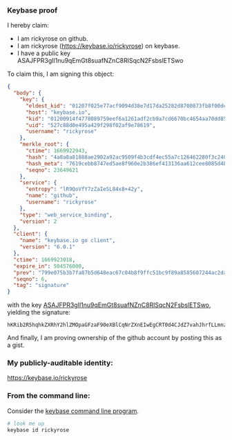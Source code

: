 ### Keybase proof

I hereby claim:

  * I am rickyrose on github.
  * I am rickyrose (https://keybase.io/rickyrose) on keybase.
  * I have a public key ASAJFPR3gIl1nu9qEmGt8suafNZnC8RlSqcN2FsbslETSwo

To claim this, I am signing this object:

```json
{
  "body": {
    "key": {
      "eldest_kid": "01207f025e77acf9094d38e7d17da25282d8700873fb8f00dec6a243dc28edefac730a",
      "host": "keybase.io",
      "kid": "01200914f4778089759eef6a1261adf2cb9a7cd6670bc4654aa70dd85b1bb251134b0a",
      "uid": "527c88d0e495a429f298f02af9e78619",
      "username": "rickyrose"
    },
    "merkle_root": {
      "ctime": 1669922943,
      "hash": "4a8a8a81888ae2902a92ac9509f4b3cdf4ec55a7c126462280f3c2403c6dc83f5c4b0a4fce0127f5a764eb65e88e7b5b6318e3d87d561a0155cff94f3fe37b64",
      "hash_meta": "7619cebb8747ed5ae8f960e2b386ef413136aa612cee8085d4b12d24d7750294",
      "seqno": 23649621
    },
    "service": {
      "entropy": "lR9QoVfY7zZaIeSL84x8+42y",
      "name": "github",
      "username": "rickyrose"
    },
    "type": "web_service_binding",
    "version": 2
  },
  "client": {
    "name": "keybase.io go client",
    "version": "6.0.1"
  },
  "ctime": 1669923018,
  "expire_in": 504576000,
  "prev": "799e075b3b7fa87b5d648eac67c04b8f9ffc51bc9f89a8585607244ac2da757d",
  "seqno": 6,
  "tag": "signature"
}
```

with the key [ASAJFPR3gIl1nu9qEmGt8suafNZnC8RlSqcN2FsbslETSwo](https://keybase.io/rickyrose), yielding the signature:

```
hKRib2R5hqhkZXRhY2hlZMOpaGFzaF90eXBlCqNrZXnEIwEgCRT0d4CJdZ7vahJhrfLLmnzWZwvEZUqnDdhbG7JRE0sKp3BheWxvYWTESpcCBsQgeZ4HWzt/qHtdZI6sZ8BLj5/8UbyfiahYVgckSsLadX3EIJaEzKhym8AXUBGUJ6uAUgq0JRhYUE3r1qbcMoNvuoKdAgHCo3NpZ8RAs3UENc3UBY6rapP8tuqOz34NyAGxuIzZDN57PMsCqD0vSnwjFflNJhxEZyojXWR2xvwP0IJlQsX7AlZFIC14BKhzaWdfdHlwZSCkaGFzaIKkdHlwZQildmFsdWXEIKaoo2rvOkKo6PSdHXoob1nluLoLVEFtFzSPzLby74MBo3RhZ80CAqd2ZXJzaW9uAQ==

```

And finally, I am proving ownership of the github account by posting this as a gist.

### My publicly-auditable identity:

https://keybase.io/rickyrose

### From the command line:

Consider the [keybase command line program](https://keybase.io/download).

```bash
# look me up
keybase id rickyrose
```
